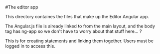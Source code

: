 #The editor app

This directory containes the files that make up the Editor Angular app.

The Angular.js file is already linked to from the main layout, and the body tag has ng-app so we don't have to worry about that stuff here... ?



This is for creating statements and linking them together.
Users must be logged in to access this.